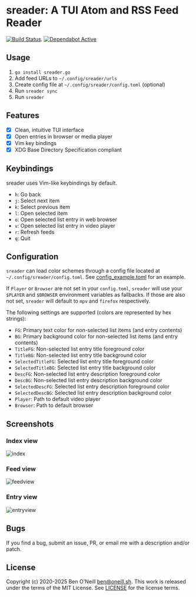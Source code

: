 # sreader: A TUI Atom and RSS Feed Reader

[![Build Status](https://github.com/boneill02/sreader/actions/workflows/go.yml/badge.svg?branch=master)](https://github.com/boneill02/sreader/actions/workflows/go.yml).
[![Dependabot Active](https://img.shields.io/badge/dependabot-active-brightgreen?style=flat-square&logo=dependabot)](https://github.com/boneill02/sreader/security/dependabot)

## Usage

1. `go install sreader.go`
1. Add feed URLs to `~/.config/sreader/urls`
1. Create config file at `~/.config/sreader/config.toml` (optional)
1. Run `sreader sync`
1. Run `sreader`

## Features

- [X] Clean, intuitive TUI interface
- [X] Open entries in browser or media player
- [X] Vim key bindings
- [X] XDG Base Directory Specification compliant

## Keybindings

sreader uses Vim-like keybindings by default.

- `h`: Go back
- `j`: Select next item
- `k`: Select previous item
- `l`: Open selected item
- `o`: Open selected list entry in web browser
- `v`: Open selected list entry in video player
- `r`: Refresh feeds
- `q`: Quit

## Configuration

`sreader` can load color schemes through a config file located at
`~/.config/sreader/config.toml`. See [config_example.toml](config_example.toml)
for an example.

If `Player` or `Browser` are not set in your `config.toml`, `sreader` will
use your `$PLAYER` and `$BROWSER` environment variables as fallbacks. If those
are also not set, `sreader` will default to `mpv` and `firefox` respectively.

The following settings are supported (colors are represented by hex strings):

- `FG`: Primary text color for non-selected list items (and entry contents)
- `BG`: Primary background color for non-selected list items (and entry contents)
- `TitleFG`: Non-selected list entry title foreground color
- `TitleBG`: Non-selected list entry title background color
- `SelectedTitleFG`: Selected list entry title foreground color
- `SelectedTitleBG`: Selected list entry title background color
- `DescFG`: Non-selected list entry description foreground color
- `DescBG`: Non-selected list entry description background color
- `SelectedDescFG`: Selected list entry description foreground color
- `SelectedDescBG`: Selected list entry description background color
- `Player`: Path to default video player
- `Browser`: Path to default browser

## Screenshots

### Index view

![index](https://oneill.sh/img/sreader-index.png)

### Feed view

![feedview](https://oneill.sh/img/sreader-feedview.png)

### Entry view

![entryview](https://oneill.sh/img/sreader-entryview.png)

## Bugs

If you find a bug, submit an issue, PR, or email me with a description and/or patch.

## License

Copyright (c) 2020-2025 Ben O'Neill <ben@oneill.sh>. This work is released under the
terms of the MIT License. See [LICENSE](LICENSE) for the license terms.
